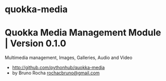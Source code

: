 quokka-media
==================

# Quokka Media Management Module | Version 0.1.0

Multimedia management, Images, Galleries, Audio and Video  

- http://github.com/pythonhub/quokka-media  
-  by Bruno Rocha <rochacbruno@gmail.com>